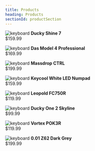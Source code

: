 ```yaml
---
title: Products
heading: Products
sectionId: productSection
---
```

![keyboard](ui/images/duckyshine7.jpg)
__Ducky Shine 7__  
$159.99

![keyboard](ui/images/das.png)
__Das Model 4 Professional__  
$169.99

![keyboard](ui/images/dropctrl.png)
__Massdrop CTRL__  
$199.99

![keyboard](ui/images/keycool.jpg)
__Keycool White LED Numpad__  
$159.99

![keyboard](ui/images/leopold.jpg)
__Leopold FC750R__  
$119.99

![keyboard](ui/images/duckyone2.jpg)
__Ducky One 2 Skyline__  
$99.99

![keyboard](ui/images/vortex.jpg)
__Vortex POK3R__  
$119.99

![keyboard](ui/images/zeroone.jpg)
__0.01 Z62 Dark Grey__  
$199.99


<!-- TWO SPACES IN MD IS A LINE BREAK WOW -->